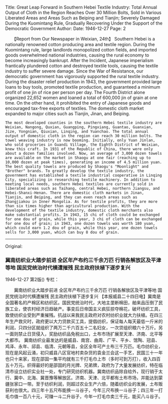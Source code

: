 Title: Great Leap Forward in Southern Hebei Textile Industry: Total Annual Output of Cloth in the Region Reaches Over 30 Million Bolts, Sold in Various Liberated Areas and Areas Such as Beiping and Tianjin; Severely Damaged During the Kuomintang Rule, Gradually Recovering Under the Support of the Democratic Government
Author:
Date: 1946-12-27
Page: 2

　　【Report from Our Newspaper in Weixian, 24th】 Southern Hebei is a nationally renowned cotton producing area and textile region. During the Kuomintang rule, large landlords monopolized cotton fields, and imported goods overwhelmed national industries, causing the rural economy to become increasingly bankrupt. After the Incident, Japanese imperialism frantically plundered cotton and destroyed textile tools, causing the textile industry to suffer severe damage. Since the War of Resistance, our democratic government has vigorously supported the rural textile industry. During the disaster relief production in 1943, the government provided large loans to buy tools, promoted textile production, and guaranteed a minimum profit of one jin of rice per person per day. The Fourth District alone organized 22,652 women and loaned a total of 600,000 jin of grain at one time. On the other hand, it prohibited the entry of Japanese goods and encouraged tax-free exports of textiles. The domestic cloth market expanded to major cities such as Tianjin, Jinan, and Beiping.

    The most developed counties in the southern Hebei textile industry are Weixian, Nangong, Quxian, Guangping, Pingxiang, Guantao, Guanxian, Jize, Yongnian, Qiuxian, Linqing, and Yuanchao. The total annual output of domestic cloth in the region can reach 30 million bolts. The towel weaving industry is now booming. Initially, only Yuan Jinlan, who sold groceries in Guandi Village, the Eighth District of Weixian, knew this craft. In 1931 of the Republic of China, there were only about a dozen families involved. Now, an average of 3,000 dozen towels are available on the market in Shaogu at one fair (reaching up to 10,000 dozen at peak times), generating an income of 4.5 million yuan. The best quality towels are produced by Shaogu's "Moonlight" and "Brother" brands. To greatly develop the textile industry, the government has established a textile industrial cooperative in Linqing City, specializing in researching textile machinery. In addition to meeting local needs, southern Hebei textiles are currently sold in liberated areas such as Taihang, central Hebei, northern Jiangsu, and Hebei-Shanxi-Henan. There are domestic cloth markets in Jinan, Tianjin, and Beiping, and they can even reach areas such as Zhangjiakou in Inner Mongolia. As for textile profits, they are more than six times higher than agricultural production. With the development of the textile industry, domestic cloth merchants also make substantial profits. In 1943, 15 chi of cloth could be exchanged for one dou of grain, while this year, 3 chi of cloth can be exchanged for one dou of grain; in 1943, one dozen towels was worth 180 yuan, which could earn 1.2 dou of grain, while this year, one dozen towels sells for 3,000 yuan, which can buy 8 dou of grain.



<hr /> 

Original: 


### 冀南纺织业大踏步前进  全区年产布约三千余万匹  行销各解放区及平津等地  国民党统治时代横遭摧残  民主政府扶植下逐步复兴

1946-12-27
第2版()
专栏：

　　冀南纺织业大踏步前进
    全区年产布约三千余万匹
    行销各解放区及平津等地
    国民党统治时代横遭摧残
    民主政府扶植下逐步复兴
    【本报威县二十四日电】冀南是全国著名的产棉区和纺织区。国民党统治时代，大地主垄断棉田，舶来品压倒了民族工业，使农村经济日趋破产。事变后日帝国主义疯狂掠夺棉花，破坏纺织工具，致使纺织业受到严重摧残。抗战以来我民主政府对农村纺织业就大力扶植。在四三年生产救灾时，政府更以大力贷款买工具，提倡纺织，保证每人每天最低一斤米的利润，只四分区就组织了两万二千六百五十二名妇女，一次贷组织粮六十万斤。另一面则禁止日货侵入，奖励纺织品免税出口，土布市场扩展至天津、济南、北平等大都市。
    冀南纺织业最发达的是威县、南宫、曲周、广平、平乡、馆陶、冠县、鸡泽、永年、邱县、临清、元朝等县，全区全年可产土布三千万匹。毛巾纺织业，现在是风起云涌，初只威县八区官地村卖杂货的袁金兰会这一手艺，民国三十一年也只十来家，现在邵固一集平均就有三千打毛巾上市（多时可到万打），收入四百五十万元。织得最好的是邵固的月光牌、兄弟牌，政府为了大量发展纺织，特在临清市设立纺织实业社一处，专门研究纺织机器。冀南纺织品除自给外，现行销于太行、冀中、北海、冀晋豫等解放区。济南、天津、北平都有土布市场，并能达到蒙疆张家口一带。至于纺织利润，则超过农业生产六倍，随着纺织业的发展，土布贩获利也很大。四三年十五尺布能换一斗谷子，今年三尺布换一斗谷子；四三年一打毛巾值一百八十元，可赚一斗二升谷子，今年一打毛巾卖三千元，能买八斗谷子。

